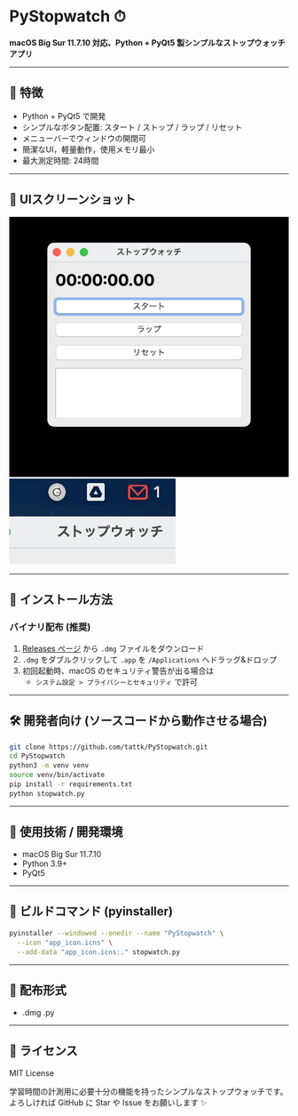 # PyStopwatch ⏱

**macOS Big Sur 11.7.10 対応、Python + PyQt5 製シンプルなストップウォッチアプリ**

---

## 🧰 特徴

- Python + PyQt5 で開発
- シンプルなボタン配置: スタート / ストップ / ラップ / リセット
- メニューバーでウィンドウの開閉可
- 簡潔なUI，軽量動作，使用メモリ最小
- 最大測定時間: 24時間

---

## 📸 UIスクリーンショット
![screenshot](screenshots/ui1.png)
![screenshot](screenshots/ui2.png)

---

## 🚀 インストール方法

### バイナリ配布 (推奨)

1. [Releases ページ](https://github.com/tattk/PyStopwatch/releases) から `.dmg` ファイルをダウンロード
2. `.dmg` をダブルクリックして `.app` を `/Applications` へドラッグ&ドロップ
3. 初回起動時、macOS のセキュリティ警告が出る場合は
   - `システム設定 > プライバシーとセキュリティ` で許可

---

## 🛠 開発者向け (ソースコードから動作させる場合)

```bash
git clone https://github.com/tattk/PyStopwatch.git
cd PyStopwatch
python3 -m venv venv
source venv/bin/activate
pip install -r requirements.txt
python stopwatch.py
```

---

## 📄 使用技術 / 開発環境

- macOS Big Sur 11.7.10
- Python 3.9+
- PyQt5

---

## 🔧 ビルドコマンド (pyinstaller)

```bash
pyinstaller --windowed --onedir --name "PyStopwatch" \
  --icon "app_icon.icns" \
  --add-data "app_icon.icns:." stopwatch.py
```


---

## 📍 配布形式

- .dmg .py

---

## 📃 ライセンス

MIT License

学習時間の計測用に必要十分の機能を持ったシンプルなストップウォッチです。よろしければ GitHub に Star や Issue をお願いします ✨

